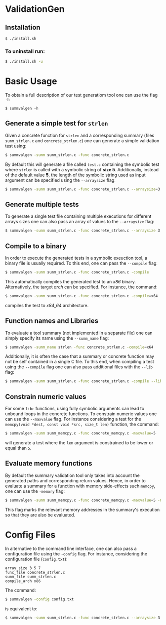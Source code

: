 # ValidationGen

## Installation

```bash
$ ./install.sh
```

### To uninstall run:

```bash
$ ./install.sh -u
```

# Basic Usage
To obtain a full description of our test generatiom tool one can use the flag `-h`
```
$ summvalgen -h
```

## Generate a simple test for ``strlen`` 

Given a concrete function for ``strlen`` and a corresponding summary (files ``summ_strlen.c`` and ``concrete_strlen.c``) one can generate a simple validation test using:

```sh
$ summvalgen -summ summ_strlen.c -func concrete_strlen.c
```

By default this will generate a file called `test.c` containing the symbolic test where `strlen` is called with a symbolic string of **size 5**. Additionally, instead of the default value **5**, the length of the symbolic string used as input argument can be specified using the `--arraysize` flag:

```sh
$ summvalgen -summ summ_strlen.c -func concrete_strlen.c --arraysize=3
```

## Generate multiple tests
To generate a single test file containing multiple executions for  different arrays sizes one can also pass an array of values to the `--arraysize` flag:

```sh
$ summvalgen -summ summ_strlen.c -func concrete_strlen.c --arraysize 3 5 7 -compile
```


## Compile to a binary
In order to execute the generated tests in a symbolic exeuction tool, a binary file is usually required. To this end, one can pass the `--compile` flag:

```sh
$ summvalgen -summ summ_strlen.c -func concrete_strlen.c -compile
```

This automatically compiles the generated test to an *x86* binary. Alternatively, the target *arch* can be specified. For instance, the command:

```sh
$ summvalgen -summ summ_strlen.c -func concrete_strlen.c -compile=x64
```
compiles the test to *x84_64* architecture.

## Function names and Libraries

To evaluate a tool summary (not implemented in a separate file) one can simply specify its name using the ``--summ_name`` flag: 

```sh
$ summvalgen -summ_name strlen -func concrete_strlen.c -compile=x64
```

Additionally, it is often the case that a summary or concrete function may not be self contained in a single C file. To this end, when compiling a test using the `--compile` flag one can also pass additional files with the ``--lib`` flag:

```sh
$ summvalgen -summ summ_strlen.c -func concrete_strlen.c -compile --lib lib1.c lib2.c 
```


## Constrain numeric values

For some ``libc`` functions, using fully symbolic arguments can lead to unbound loops in the concrete functions. To constrain numeric values one can use the ``--maxvalue`` flag. For instance considering a test for the ``memcpy(void *dest, const void *src, size_t len)`` function, the command:

```sh
$ summvalgen -summ summ_memcpy.c -func concrete_memcpy.c -maxvalue=5
```

will generate a test where the ``len`` argument is constrained to be lower or equal than ``5``.

## Evaluate memory functions
By default the summary validation tool only takes into account the generated paths and corresponding return values. Hence, in order to evaluate a summary for a function with memory side-effects such ``memcpy``, one can use the ``-memory`` flag:

```sh
$ summvalgen -summ summ_memcpy.c -func concrete_memcpy.c -maxvalue=5 -memory
```
This flag marks the relevant memory addresses in the summary's execution so that they are also be evaluated.

# Config Files

In alternative to the command line interface, one can also pass a configuration file using the ``-config`` flag. For instance, considering the configuration file (``config.txt``): 

```
array_size 3 5 7
func_file concrete_strlen.c
summ_file summ_strlen.c
compile_arch x86
```

The command:
```sh
$ summvalgen -config config.txt
```
is equivalent to:
```sh
$ summvalgen -summ summ_strlen.c -func concrete_strlen.c --arraysize 3 5 7 -compile
```


